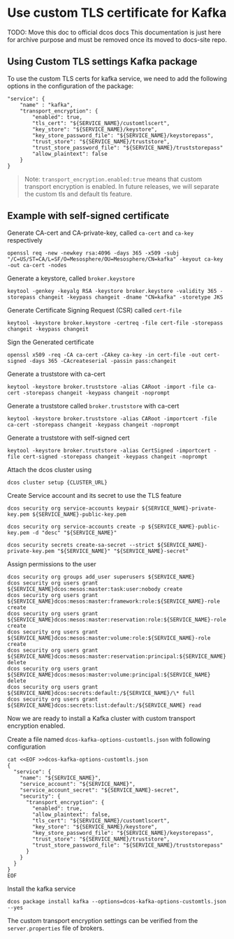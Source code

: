 # Use custom TLS certificate for Kafka

TODO: Move this doc to official dcos docs
This documentation is just here for archive purpose and must be removed once its moved to docs-site repo.

## Using Custom TLS settings Kafka package

To use the custom TLS certs for kafka service, we need to add the following options in the configuration of the package:

```
"service": {
    "name" : "kafka",
    "transport_encryption": {
        "enabled": true,
        "tls_cert": "${SERVICE_NAME}/customtlscert",
        "key_store": "${SERVICE_NAME}/keystore",
        "key_store_password_file": "${SERVICE_NAME}/keystorepass",
        "trust_store": "${SERVICE_NAME}/truststore",
        "trust_store_password_file": "${SERVICE_NAME}/truststorepass"
        "allow_plaintext": false
    }
}
```

> Note: `transport_encryption.enabled:true` means that custom transport encryption is enabled.  In future releases, we will separate the custom tls and default tls feature.

## Example with self-signed certificate

Generate CA-cert and CA-private-key, called `ca-cert` and `ca-key` respectively

```
openssl req -new -newkey rsa:4096 -days 365 -x509 -subj "/C=US/ST=CA/L=SF/O=Mesosphere/OU=Mesosphere/CN=kafka" -keyout ca-key -out ca-cert -nodes
```

Generate a keystore, called `broker.keystore`
```
keytool -genkey -keyalg RSA -keystore broker.keystore -validity 365 -storepass changeit -keypass changeit -dname "CN=kafka" -storetype JKS
```

Generate Certificate Signing Request (CSR) called `cert-file`
```
keytool -keystore broker.keystore -certreq -file cert-file -storepass changeit -keypass changeit
```

Sign the Generated certificate
```
openssl x509 -req -CA ca-cert -CAkey ca-key -in cert-file -out cert-signed -days 365 -CAcreateserial -passin pass:changeit
```

Generate a truststore with ca-cert
```
keytool -keystore broker.truststore -alias CARoot -import -file ca-cert -storepass changeit -keypass changeit -noprompt
```

Generate a truststore called `broker.truststore` with ca-cert
```
keytool -keystore broker.truststore -alias CARoot -importcert -file ca-cert -storepass changeit -keypass changeit -noprompt
```

Generate a truststore with self-signed cert
```
keytool -keystore broker.truststore -alias CertSigned -importcert -file cert-signed -storepass changeit -keypass changeit -noprompt
```

Attach the dcos cluster using
```
dcos cluster setup {CLUSTER_URL}
```

Create Service account and its secret to use the TLS feature
```
dcos security org service-accounts keypair ${SERVICE_NAME}-private-key.pem ${SERVICE_NAME}-public-key.pem

dcos security org service-accounts create -p ${SERVICE_NAME}-public-key.pem -d "desc" "${SERVICE_NAME}"

dcos security secrets create-sa-secret --strict ${SERVICE_NAME}-private-key.pem "${SERVICE_NAME}" "${SERVICE_NAME}-secret"
```

Assign permissions to the user

```
dcos security org groups add_user superusers ${SERVICE_NAME}
dcos security org users grant ${SERVICE_NAME}dcos:mesos:master:task:user:nobody create
dcos security org users grant ${SERVICE_NAME}dcos:mesos:master:framework:role:${SERVICE_NAME}-role create
dcos security org users grant ${SERVICE_NAME}dcos:mesos:master:reservation:role:${SERVICE_NAME}-role create
dcos security org users grant ${SERVICE_NAME}dcos:mesos:master:volume:role:${SERVICE_NAME}-role create
dcos security org users grant ${SERVICE_NAME}dcos:mesos:master:reservation:principal:${SERVICE_NAME} delete
dcos security org users grant ${SERVICE_NAME}dcos:mesos:master:volume:principal:${SERVICE_NAME} delete
dcos security org users grant ${SERVICE_NAME}dcos:secrets:default:/${SERVICE_NAME}/\* full
dcos security org users grant ${SERVICE_NAME}dcos:secrets:list:default:/${SERVICE_NAME} read
```

Now we are ready to install a Kafka cluster with custom transport encryption enabled.

Create a file named `dcos-kafka-options-customtls.json` with following configuration

```
cat <<EOF >>dcos-kafka-options-customtls.json
{
  "service": {
    "name": "${SERVICE_NAME}",
    "service_account": "${SERVICE_NAME}",
    "service_account_secret": "${SERVICE_NAME}-secret",
    "security": {
      "transport_encryption": {
        "enabled": true,
        "allow_plaintext": false,
        "tls_cert": "${SERVICE_NAME}/customtlscert",
        "key_store": "${SERVICE_NAME}/keystore",
        "key_store_password_file": "${SERVICE_NAME}/keystorepass",
        "trust_store": "${SERVICE_NAME}/truststore",
        "trust_store_password_file": "${SERVICE_NAME}/truststorepass"
      }
    }
  }
}
EOF
```

Install the kafka service
```
dcos package install kafka --options=dcos-kafka-options-customtls.json --yes
```

The custom transport encryption settings can be verified from the `server.properties` file of brokers.
